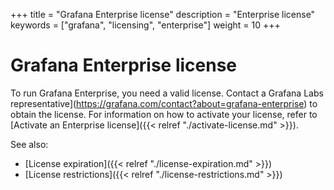 +++
title = "Grafana Enterprise license"
description = "Enterprise license"
keywords = ["grafana", "licensing", "enterprise"]
weight = 10
+++

# Grafana Enterprise license

To run Grafana Enterprise, you need a valid license. Contact a Grafana Labs representative](https://grafana.com/contact?about=grafana-enterprise) to obtain the license. For information on how to activate your license, refer to [Activate an Enterprise license]({{< relref "./activate-license.md" >}}).

See also:

- [License expiration]({{< relref "./license-expiration.md" >}})
- [License restrictions]({{< relref "./license-restrictions.md" >}})
